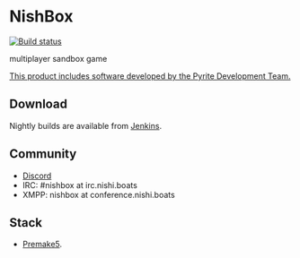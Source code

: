 # NishBox
[![Build status](https://j.nishi.boats/job/NishBox/job/master/badge/icon?style=flat-square)](https://j.nishi.boats/job/NishBox/job/master/)

multiplayer sandbox game

[This product includes software developed by the Pyrite Development Team.](https://github.com/pyrite-dev/goldfish/blob/master/LICENSE)

## Download

Nightly builds are available from [Jenkins](https://j.nishi.boats/job/NishBox/job/master/).

## Community

 - [Discord](https://discord.gg/yHWZVwu2Ta)
 - IRC: #nishbox at irc.nishi.boats
 - XMPP: nishbox at conference.nishi.boats

## Stack
 - [Premake5](https://premake.github.io).
